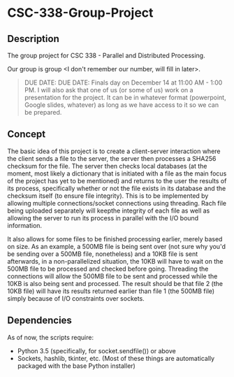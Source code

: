 # CSC-338-Group-Project
## Description </h2>
The group project for CSC 338 - Parallel and Distributed Processing.

Our group is group <I don't remember our number, will fill in later>.


> DUE DATE: DUE DATE: Finals day on December 14 at 11:00 AM - 1:00 PM.
I will also ask that one of us (or some of us) work on a presentation for the project.
It can be in whatever format (powerpoint, Google slides, whatever) as long as we have access to it so we can be prepared.

## Concept
The basic idea of this project is to create a client-server interaction where the client
sends a file to the server, the server then processes a SHA256 checksum for the file.
The server then checks local databases (at the moment, most likely a dictionary that is
initiated with a file as the main focus of the project has yet to be mentioned) and returns
to the user the results of its process, specifically whether or not the file exists in its
database and the checksum itself (to ensure file integrity). This is to be implemented
by allowing multiple connections/socket connections using threading.
Rach file being uploaded separately will keepthe integrity of each file as well as
allowing the server to run its process in parallel with the I/O bound information.

It also allows for some files to be finished processing earlier, merely based on size.
As an example, a 500MB file is being sent over (not sure why you'd be sending over a 500MB file, nonetheless)
and a 10KB file is sent afterwards, in a non-parallelized situation, the 10KB will have
to wait on the 500MB file to be processed and checked before going. Threading the connections
will allow the 500MB file to be sent and processed while the 10KB is also being sent and processed.
The result should be that file 2 (the 10KB file) will have its results returned earlier than file 1 (the 500MB file)
simply because of I/O constraints over sockets.


## Dependencies 
As of now, the scripts require:
- Python 3.5 (specifically, for socket.sendfile()) or above</li>
- Sockets, hashlib, tkinter, etc. (Most of these things are automatically packaged with the base Python installer) </li>
  
